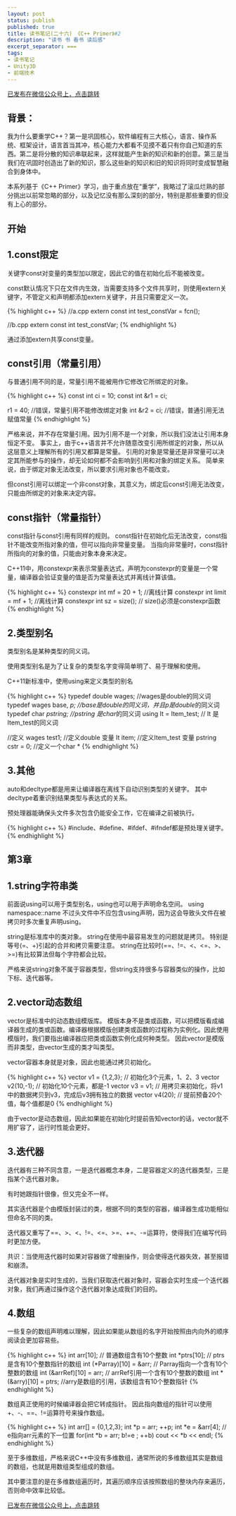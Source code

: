 ```yaml
---
layout: post
status: publish
published: true
title: 读书笔记(二十六) 《C++ Primer》#2
description: "读书 书 看书 读后感"
excerpt_separator: ===
tags:
- 读书笔记
- Unity3D
- 前端技术
---
```


[已发布在微信公众号上，点击跳转](https://mp.weixin.qq.com/s?__biz=MzU1ODY1ODY2NA==&mid=2247484732&idx=3&sn=13204e3fd9171849653497a8c788c649&chksm=fc22603bcb55e92dfe641a5066c21000b70a3a03a61d2c691324b23a20ae3fffeef40a70facd&token=890029854&lang=zh_CN#rd)

## 背景：

我为什么要重学C++？第一是巩固核心，软件编程有三大核心，语言、操作系统、框架设计，语言首当其冲，核心能力大都看不见摸不着只有你自己知道的东西。第二是将分散的知识串联起来，这样就能产生新的知识和新的创意。第三是当我们在巩固时创造出了新的知识，那么这些新的知识和旧的知识将同时变成智慧融合到身体中。

本系列基于《C++ Primer》学习，由于重点放在“重学”，我略过了滚瓜烂熟的部分挑出以前常忽略的部分，以及记忆没有那么深刻的部分，特别是那些重要的但没有上心的部分。

## 开始

## 1.const限定

关键字const对变量的类型加以限定，因此它的值在初始化后不能被改变。

const默认情况下只在文件内生效，当需要支持多个文件共享时，则使用extern关键字，不管定义和声明都添加extern关键字，并且只需要定义一次。

{% highlight c++ %}
//a.cpp
extern const int test_constVar = fcn();

//b.cpp
extern const int test_constVar;
{% endhighlight %}

通过添加extern共享const变量。

## const引用（常量引用）

与普通引用不同的是，常量引用不能被用作它修改它所绑定的对象。

{% highlight c++ %}
const int ci = 10;
const int &r1 = ci;

r1 = 40; //错误，常量引用不能修改绑定对象
int &r2 = ci; //错误，普通引用无法赋值常量
{% endhighlight %}

严格来说，并不存在常量引用。因为引用不是一个对象，所以我们没法让引用本身恒定不变。
事实上，由于c++语言并不允许随意改变引用所绑定的对象，所以从这层意义上理解所有的引用又都算是常量。
引用的对象是常量还是非常量可以决定其所能参与的操作，却无论如何都不会影响到引用和对象的绑定关系。
简单来说，由于绑定对象无法改变，所以要求引用对象也不能改变。

但const引用可以绑定一个非const对象，其意义为，绑定后const引用无法改变，只能由所绑定的对象来决定内容。

## const指针（常量指针）

const指针与const引用有同样的规则。
const指针在初始化后无法改变，const指针不能改变所指对象的值，但可以指向非常量变量。
当指向非常量时，const指针所指向的对象的值，只能由对象本身来决定。

C++11中，用constexpr来表示常量表达式，声明为constexpr的变量是一个常量，编译器会验证变量的值是否为常量表达式并离线计算该值。

{% highlight c++ %}
constexpr int mf = 20 + 1; //离线计算
constexpr int limit = mf + 1; //离线计算
constexpr int sz = size(); // size()必须是constexpr函数
{% endhighlight %}

## 2.类型别名

类型别名是某种类型的同义词。

使用类型别名是为了让复杂的类型名字变得简单明了、易于理解和使用。

C++11新标准中，使用using来定义类型的别名

{% highlight c++ %}
typedef double wages; //wages是double的同义词
typedef wages base, *p; //base是double的同义词，并且p是double*的同义词
typedef char *pstring; //pstring 是char*的同义词
using It = Item_test; // It 是Item_test的同义词

//定义
wages test1; //定义double 变量
It item; //定义Item_test 变量
pstring cstr = 0; //定义一个char *
{% endhighlight %}

## 3.其他

auto和decltype都是用来让编译器在离线下自动识别类型的关键字。
其中decltype着重识别结果类型与表达式的关系。

预处理器能确保头文件多次包含仍能安全工作，它在编译之前被执行。

{% highlight c++ %}
 #include、#define、#ifdef、#ifndef都是预处理关键字。
{% endhighlight %}

## 第3章

## 1.string字符串类

前面说using可以用于类型别名，using也可以用于声明命名空间。
using namespace::name
不过头文件中不应包含using声明，因为这会导致头文件在被拷贝时多次重复声明using。

string是标准库中的类对象。
string在使用中最容易发生的问题就是拷贝。
特别是等号(=、+)引起的合并和拷贝需要注意。
string在比较时(==、!=、<、<=、>、>=)有比较算法但每个字符都会比较。

严格来说string对象不属于容器类型，但string支持很多与容器类似的操作，比如下标、迭代器等。

## 2.vector动态数组

vector是标准中的动态数组模版库。
模版本身不是类或函数，可以把模版看成编译器生成的类或函数。编译器根据模版创建类或函数的过程称为实例化。因此使用模版时，我们要指出编译器应把类或函数实例化成何种类型。
因此vector是模版而非类型，由vector生成的类才叫类型。

vector容器本身就是对象，因此也能通过拷贝初始化。

{% highlight c++ %}
vector<int> v1 = {1,2,3}; // 初始化3个元素，1、2、3
vector<int> v2(10,-1); // 初始化10个元素，都是-1
vector<int> v3 = v1; // 用拷贝来初始化，将v1中的数据拷贝到v3，完成后v3拥有独立的数据
vector<int> v4(20); // 提前预备20个值，每个值都是0
{% endhighlight %}

由于vector是动态数组，因此如果能在初始化时提前告知vector的话，vector就不用扩容了，运行时性能会更好。

## 3.迭代器

迭代器有三种不同含意，一是迭代器概念本身，二是容器定义的迭代器类型，三是指某个迭代器对象。

有时她跟指针很像，但又完全不一样。

其实迭代器是个由模版封装过的类，根据不同的类型的容器，编译器生成功能相似但命名不同的类。

迭代器又重写了==、>、<、!=、<=、>=、+=、-=运算符，使得我们在编写代码时更加方便。

共识：当使用迭代器时如果对容器做了增删操作，则会使得迭代器失效，甚至报错和崩溃。

迭代器对象是实时生成的，当我们获取迭代器对象时，容器会实时生成一个迭代器对象，我们再通过操作这个迭代器对象达成我们的目的。

## 4.数组

一些复杂的数组声明难以理解，因此如果能从数组的名字开始按照由内向外的顺序阅读会更加容易些。

{% highlight c++ %}
int arr[10]; // 普通数组含有10个整数
int *ptrs[10]; // ptrs是含有10个整数指针的数组
int (*Parray)[10] = &arr; // Parray指向一个含有10个整数的数组
int (&arrRef)[10] = arr; // arrRef引用一个含有10个整数的数组
int *(&arry)[10] = ptrs; //arry是数组的引用，该数组含有10个整数指针
{% endhighlight %}


数组真正使用的时候编译器会把它转成指针。
因此指向数组的指针可以使用+、-、==、!=运算符号来操作数组。

{% highlight c++ %}
int arr[] = {0,1,2,3};
int *p = arr;
++p;
int *e = &arr[4]; // e指向arr元素的下一位置
for(int *b = arr; b!=e ; ++b)
    cout << *b << endl;
{% endhighlight %}


至于多维数组，严格来说C++中没有多维数组，通常所说的多维数组其实是数组的数组，也就是用数组类型组成的数组。

其中要注意的是在多维数组遍历时，其遍历顺序应该按照数组的整块内存来遍历，否则命中效率比较低。


[已发布在微信公众号上，点击跳转](https://mp.weixin.qq.com/s?__biz=MzU1ODY1ODY2NA==&mid=2247484732&idx=3&sn=13204e3fd9171849653497a8c788c649&chksm=fc22603bcb55e92dfe641a5066c21000b70a3a03a61d2c691324b23a20ae3fffeef40a70facd&token=890029854&lang=zh_CN#rd)

